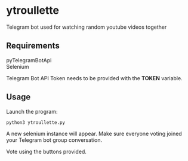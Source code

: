 # ytroullette

Telegram bot used for watching random youtube videos together

## Requirements

pyTelegramBotApi  
Selenium

Telegram Bot API Token needs to be provided with the **TOKEN** variable.

## Usage

Launch the program:

```
python3 ytroullette.py
```

A new selenium instance will appear. Make sure everyone voting joined your Telegram bot group conversation.

Vote using the buttons provided.
